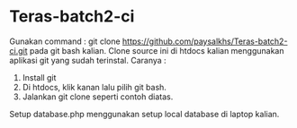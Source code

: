 # Teras-batch2-ci

Gunakan command :
git clone https://github.com/paysalkhs/Teras-batch2-ci.git
pada git bash kalian.
Clone source ini di htdocs kalian menggunakan aplikasi git yang sudah terinstal.
Caranya :
1. Install git
2. Di htdocs, klik kanan lalu pilih git bash.
3. Jalankan git clone seperti contoh diatas.

Setup database.php menggunakan setup local database di laptop kalian.
